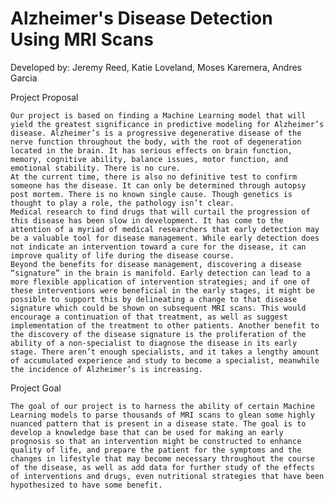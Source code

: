 # Alzheimer's Disease Detection Using MRI Scans

Developed by: Jeremy Reed, Katie Loveland, Moses Karemera, Andres Garcia

Project Proposal

	Our project is based on finding a Machine Learning model that will yield the greatest significance in predictive modeling for Alzheimer’s disease. Alzheimer’s is a progressive degenerative disease of the nerve function throughout the body, with the root of degeneration located in the brain. It has serious effects on brain function, memory, cognitive ability, balance issues, motor function, and emotional stability. There is no cure.
	At the current time, there is also no definitive test to confirm someone has the disease. It can only be determined through autopsy post mortem. There is no known single cause. Though genetics is thought to play a role, the pathology isn’t clear.
	Medical research to find drugs that will curtail the progression of this disease has been slow in development. It has come to the attention of a myriad of medical researchers that early detection may be a valuable tool for disease management. While early detection does not indicate an intervention toward a cure for the disease, it can improve quality of life during the disease course.
	Beyond the benefits for disease management, discovering a disease “signature” in the brain is manifold. Early detection can lead to a more flexible application of intervention strategies; and if one of these interventions were beneficial in the early stages, it might be possible to support this by delineating a change to that disease signature which could be shown on subsequent MRI scans. This would encourage a continuation of that treatment, as well as suggest implementation of the treatment to other patients. Another benefit to the discovery of the disease signature is the proliferation of the ability of a non-specialist to diagnose the disease in its early stage. There aren’t enough specialists, and it takes a lengthy amount of accumulated experience and study to become a specialist, meanwhile the incidence of Alzheimer’s is increasing.

 Project Goal
 
	The goal of our project is to harness the ability of certain Machine Learning models to parse thousands of MRI scans to glean some highly nuanced pattern that is present in a disease state. The goal is to develop a knowledge base that can be used for making an early prognosis so that an intervention might be constructed to enhance quality of life, and prepare the patient for the symptoms and the changes in lifestyle that may become necessary throughout the course of the disease, as well as add data for further study of the effects of interventions and drugs, even nutritional strategies that have been hypothesized to have some benefit.
